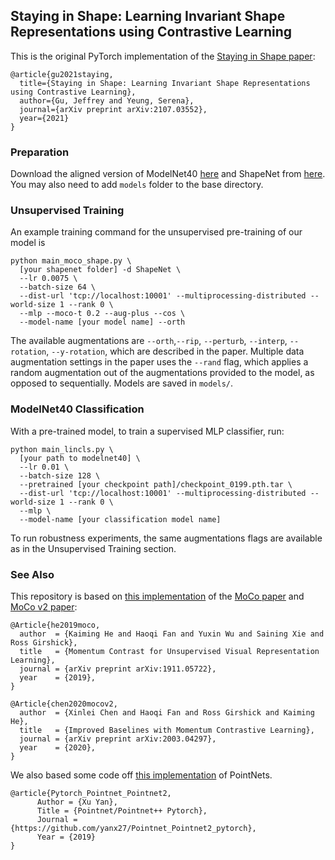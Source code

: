 ## Staying in Shape: Learning Invariant Shape Representations using Contrastive Learning

This is the original PyTorch implementation of the [Staying in Shape paper](https://arxiv.org/abs/2107.03552):
```
@article{gu2021staying,
  title={Staying in Shape: Learning Invariant Shape Representations using Contrastive Learning},
  author={Gu, Jeffrey and Yeung, Serena},
  journal={arXiv preprint arXiv:2107.03552},
  year={2021}
}
```

### Preparation

Download the aligned version of ModelNet40 [here](https://shapenet.cs.stanford.edu/media/modelnet40_normal_resampled.zip) and ShapeNet from [here](https://shapenet.org/). You may also need to add ```models``` folder to the base directory. 

### Unsupervised Training

An example training command for the unsupervised pre-training of our model is 
```
python main_moco_shape.py \ 
  [your shapenet folder] -d ShapeNet \
  --lr 0.0075 \
  --batch-size 64 \
  --dist-url 'tcp://localhost:10001' --multiprocessing-distributed --world-size 1 --rank 0 \
  --mlp --moco-t 0.2 --aug-plus --cos \
  --model-name [your model name] --orth 
```
The available augmentations are ```--orth```,```--rip```, ```--perturb```, ```--interp```, ```--rotation```, ```--y-rotation```, which are described in the paper. Multiple data augmentation settings in the paper uses the ```--rand``` flag, which applies a random augmentation out of the augmentations provided to the model, as opposed to sequentially. Models are saved in ```models/```. 


### ModelNet40 Classification

With a pre-trained model, to train a supervised MLP classifier, run:
```
python main_lincls.py \
  [your path to modelnet40] \
  --lr 0.01 \
  --batch-size 128 \
  --pretrained [your checkpoint path]/checkpoint_0199.pth.tar \
  --dist-url 'tcp://localhost:10001' --multiprocessing-distributed --world-size 1 --rank 0 \
  --mlp \
  --model-name [your classification model name]
```
To run robustness experiments, the same augmentations flags are available as in the Unsupervised Training section. 

### See Also
This repository is based on [this implementation](https://github.com/facebookresearch/moco) of the [MoCo paper](https://arxiv.org/abs/1911.05722) and [MoCo v2 paper](https://arxiv.org/abs/2003.04297):
```
@Article{he2019moco,
  author  = {Kaiming He and Haoqi Fan and Yuxin Wu and Saining Xie and Ross Girshick},
  title   = {Momentum Contrast for Unsupervised Visual Representation Learning},
  journal = {arXiv preprint arXiv:1911.05722},
  year    = {2019},
}
```
```
@Article{chen2020mocov2,
  author  = {Xinlei Chen and Haoqi Fan and Ross Girshick and Kaiming He},
  title   = {Improved Baselines with Momentum Contrastive Learning},
  journal = {arXiv preprint arXiv:2003.04297},
  year    = {2020},
}
```
We also based some code off [this implementation](https://github.com/yanx27/Pointnet_Pointnet2_pytorch) of PointNets.
```
@article{Pytorch_Pointnet_Pointnet2,
      Author = {Xu Yan},
      Title = {Pointnet/Pointnet++ Pytorch},
      Journal = {https://github.com/yanx27/Pointnet_Pointnet2_pytorch},
      Year = {2019}
}
```
